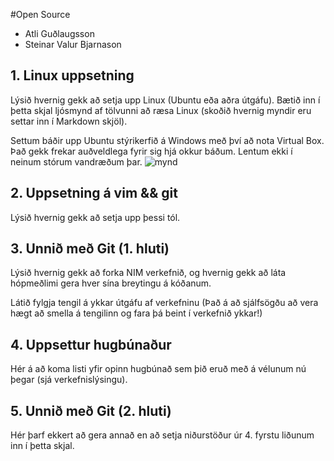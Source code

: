 #Open Source

* Atli Guðlaugsson
* Steinar Valur Bjarnason

## 1. Linux uppsetning

Lýsið hvernig gekk að setja upp Linux (Ubuntu eða aðra útgáfu). Bætið inn í þetta skjal ljósmynd af tölvunni að ræsa Linux (skoðið hvernig myndir eru settar inn í Markdown skjöl).

Settum báðir upp Ubuntu stýrikerfið á Windows með því að nota Virtual Box. Það gekk frekar auðveldlega fyrir sig hjá okkur báðum. Lentum ekki í neinum stórum vandræðum þar.
![mynd](https://fbcdn-sphotos-h-a.akamaihd.net/hphotos-ak-prn2/v/1373061_10201521885521327_778852203_n.jpg?oh=410426c2a2cb81a57b1f997c8851bac9&oe=525E5DE2&__gda__=1381988895_4f276731bf46632e22bc4fe38f51dca8)
## 2. Uppsetning á vim && git

Lýsið hvernig gekk að setja upp þessi tól.

## 3. Unnið með Git (1. hluti)

Lýsið hvernig gekk að forka NIM verkefnið, og hvernig gekk að láta hópmeðlimi gera hver sína breytingu á kóðanum.

Látið fylgja tengil á ykkar útgáfu af verkefninu (Það á að sjálfsögðu að vera hægt að smella á tengilinn og fara þá beint í verkefnið ykkar!)

## 4. Uppsettur hugbúnaður

Hér á að koma listi yfir opinn hugbúnað sem þið eruð með á vélunum nú þegar (sjá verkefnislýsingu).

## 5. Unnið með Git (2. hluti)

Hér þarf ekkert að gera annað en að setja niðurstöður úr 4. fyrstu liðunum inn í þetta skjal.
